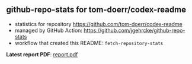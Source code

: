 ## github-repo-stats for tom-doerr/codex-readme

- statistics for repository https://github.com/tom-doerr/codex-readme
- managed by GitHub Action: https://github.com/jgehrcke/github-repo-stats
- workflow that created this README: `fetch-repository-stats`

**Latest report PDF**: [report.pdf](https://github.com/tom-doerr/github_repo_stats_data/raw/master/tom-doerr/codex-readme/latest-report/report.pdf)

